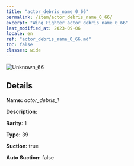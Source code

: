 ```yaml
---
title: "actor_debris_name_0_66"
permalink: /item/actor_debris_name_0_66/
excerpt: "Wing Fighter actor_debris_name_0_66"
last_modified_at: 2023-09-06
locale: en
ref: "actor_debris_name_0_66.md"
toc: false
classes: wide
---
```



 ![Unknown_66](/images/item/actor_debris_1_p.png)



## Details

 **Name:** *actor_debris_1* 

 **Description:** 

 **Rarity:** 1 

 **Type:** 39 

 **Suction:** true 

 **Auto Suction:** false 


